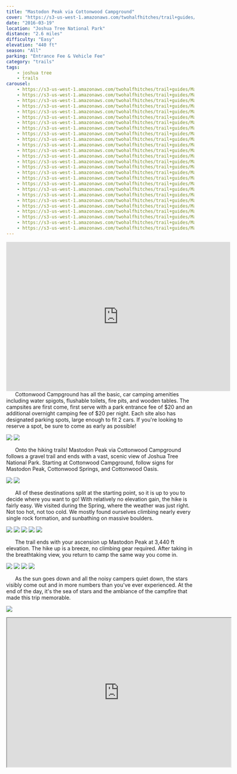 ```yaml
---
title: "Mastodon Peak via Cottonwood Campground"
cover: "https://s3-us-west-1.amazonaws.com/twohalfhitches/trail+guides/Mastodon+Peak/5J8A7731.jpg"
date: "2016-03-19"
location: "Joshua Tree National Park"
distance: "2.6 miles"
difficulty: "Easy"
elevation: "440 ft"
season: "All"
parking: "Entrance Fee & Vehicle Fee"
category: "trails"
tags:
    - joshua tree
    - trails
carousel:
    - https://s3-us-west-1.amazonaws.com/twohalfhitches/trail+guides/Mastodon+Peak/5J8A7551.jpg
    - https://s3-us-west-1.amazonaws.com/twohalfhitches/trail+guides/Mastodon+Peak/5J8A7555.jpg
    - https://s3-us-west-1.amazonaws.com/twohalfhitches/trail+guides/Mastodon+Peak/5J8A7558.jpg
    - https://s3-us-west-1.amazonaws.com/twohalfhitches/trail+guides/Mastodon+Peak/5J8A7566.jpg
    - https://s3-us-west-1.amazonaws.com/twohalfhitches/trail+guides/Mastodon+Peak/5J8A7581.jpg
    - https://s3-us-west-1.amazonaws.com/twohalfhitches/trail+guides/Mastodon+Peak/5J8A7591.jpg
    - https://s3-us-west-1.amazonaws.com/twohalfhitches/trail+guides/Mastodon+Peak/5J8A7598.jpg
    - https://s3-us-west-1.amazonaws.com/twohalfhitches/trail+guides/Mastodon+Peak/5J8A7600.jpg
    - https://s3-us-west-1.amazonaws.com/twohalfhitches/trail+guides/Mastodon+Peak/5J8A7603.jpg
    - https://s3-us-west-1.amazonaws.com/twohalfhitches/trail+guides/Mastodon+Peak/5J8A7617.jpg
    - https://s3-us-west-1.amazonaws.com/twohalfhitches/trail+guides/Mastodon+Peak/5J8A7632.jpg
    - https://s3-us-west-1.amazonaws.com/twohalfhitches/trail+guides/Mastodon+Peak/5J8A7639.jpg
    - https://s3-us-west-1.amazonaws.com/twohalfhitches/trail+guides/Mastodon+Peak/5J8A7643.jpg
    - https://s3-us-west-1.amazonaws.com/twohalfhitches/trail+guides/Mastodon+Peak/5J8A7647.jpg
    - https://s3-us-west-1.amazonaws.com/twohalfhitches/trail+guides/Mastodon+Peak/5J8A7652.jpg
    - https://s3-us-west-1.amazonaws.com/twohalfhitches/trail+guides/Mastodon+Peak/5J8A7659.jpg
    - https://s3-us-west-1.amazonaws.com/twohalfhitches/trail+guides/Mastodon+Peak/5J8A7668.jpg
    - https://s3-us-west-1.amazonaws.com/twohalfhitches/trail+guides/Mastodon+Peak/5J8A7673.jpg
    - https://s3-us-west-1.amazonaws.com/twohalfhitches/trail+guides/Mastodon+Peak/5J8A7676.jpg
    - https://s3-us-west-1.amazonaws.com/twohalfhitches/trail+guides/Mastodon+Peak/5J8A7682.jpg
    - https://s3-us-west-1.amazonaws.com/twohalfhitches/trail+guides/Mastodon+Peak/5J8A7710.jpg
    - https://s3-us-west-1.amazonaws.com/twohalfhitches/trail+guides/Mastodon+Peak/5J8A7723.jpg
    - https://s3-us-west-1.amazonaws.com/twohalfhitches/trail+guides/Mastodon+Peak/5J8A7735.jpg
    - https://s3-us-west-1.amazonaws.com/twohalfhitches/trail+guides/Mastodon+Peak/5J8A7757.jpg
    - https://s3-us-west-1.amazonaws.com/twohalfhitches/trail+guides/Mastodon+Peak/5J8A7768.jpg
    - https://s3-us-west-1.amazonaws.com/twohalfhitches/trail+guides/Mastodon+Peak/5J8A7775.jpg
---
```


<iframe title="video" src="https://www.youtube.com/embed/TKQPK8IboMY" width="600" height="400" frameBorder="0" allowFullScreen></iframe>

<br>
&nbsp;&nbsp;&nbsp;&nbsp;&nbsp;&nbsp;Cottonwood Campground has all the basic, car camping amenities including water spigots, flushable toilets, fire pits, and wooden tables. The campsites are first come, first serve with a park entrance fee of $20 and an additional overnight camping fee of $20 per night. Each site also has designated parking spots, large enough to fit 2 cars. If you're looking to reserve a spot, be sure to come as early as possible! 

![](https://s3-us-west-1.amazonaws.com/twohalfhitches/trail+guides/Mastodon+Peak/5J8A7737.jpg)
![](https://s3-us-west-1.amazonaws.com/twohalfhitches/trail+guides/Mastodon+Peak/5J8A7755.jpg)

&nbsp;&nbsp;&nbsp;&nbsp;&nbsp;&nbsp;Onto the hiking trails! Mastodon Peak via Cottonwood Campground follows a gravel trail and ends with a vast, scenic view of Joshua Tree National Park. Starting at Cottonwood Campground, follow signs for Mastodon Peak, Cottonwood Springs, and Cottonwood Oasis.

![](https://s3-us-west-1.amazonaws.com/twohalfhitches/trail+guides/Mastodon+Peak/5J8A7553.jpg)
![](https://s3-us-west-1.amazonaws.com/twohalfhitches/trail+guides/Mastodon+Peak/5J8A7577.jpg)

&nbsp;&nbsp;&nbsp;&nbsp;&nbsp;&nbsp;All of these destinations split at the starting point, so it is up to you to decide where you want to go! With relatively no elevation gain, the hike is fairly easy. We visited during the Spring, where the weather was just right. Not too hot, not too cold. We mostly found ourselves climbing nearly every single rock formation, and sunbathing on massive boulders.

![](https://s3-us-west-1.amazonaws.com/twohalfhitches/trail+guides/Mastodon+Peak/5J8A7585.jpg)
![](https://s3-us-west-1.amazonaws.com/twohalfhitches/trail+guides/Mastodon+Peak/5J8A7588.jpg)
![](https://s3-us-west-1.amazonaws.com/twohalfhitches/trail+guides/Mastodon+Peak/5J8A7622.jpg)
![](https://s3-us-west-1.amazonaws.com/twohalfhitches/trail+guides/Mastodon+Peak/5J8A7761.jpg)
![](https://s3-us-west-1.amazonaws.com/twohalfhitches/trail+guides/Mastodon+Peak/5J8A7767.jpg)

&nbsp;&nbsp;&nbsp;&nbsp;&nbsp;&nbsp;The trail ends with your ascension up Mastodon Peak at 3,440 ft elevation. The hike up is a breeze, no climbing gear required. After taking in the breathtaking view, you return to camp the same way you come in.

![](https://s3-us-west-1.amazonaws.com/twohalfhitches/trail+guides/Mastodon+Peak/5J8A7645.jpg)
![](https://s3-us-west-1.amazonaws.com/twohalfhitches/trail+guides/Mastodon+Peak/5J8A7702.jpg)
![](https://s3-us-west-1.amazonaws.com/twohalfhitches/trail+guides/Mastodon+Peak/5J8A7661.jpg)
![](https://s3-us-west-1.amazonaws.com/twohalfhitches/trail+guides/Mastodon+Peak/5J8A7735.jpg)

&nbsp;&nbsp;&nbsp;&nbsp;&nbsp;&nbsp;As the sun goes down and all the noisy campers quiet down, the stars visibly come out and in more numbers than you've ever experienced. At the end of the day, it's the sea of stars and the ambiance of the campfire that made this trip memorable.

![](https://s3-us-west-1.amazonaws.com/twohalfhitches/trail+guides/Mastodon+Peak/5J8A7742.jpg)

<iframe src="https://www.google.com/maps/d/embed?mid=1DP44uwys8ccBk7CbPwweRJH76Z0" width="600" height="400"></iframe>

<br><br>